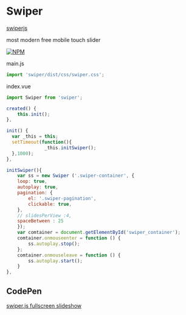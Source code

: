 # Swiper

[swiperjs](https://swiperjs.com/)

most modern free mobile touch slider

[![NPM](https://nodei.co/npm/swiper.png?downloads=true&stars=true)](https://nodei.co/npm/swiper/)

main.js

```js
import 'swiper/dist/css/swiper.css';
```

index.vue

```js
import Swiper from 'swiper';

created() {
    this.init();
},

init() {
  var _this = this;
  setTimeout(function(){
              _this.initSwiper();
  },1000);
},

initSwiper(){
    var ss = new Swiper ('.swiper-container', {
    loop: true,
    autoplay: true,
    pagination: {
        el: '.swiper-pagination',
        clickable: true,
    },
    // slidesPerView :4,
    spaceBetween : 25
    });
    var comtainer = document.getElementById('swiper_container');
    comtainer.onmouseenter = function () {
        ss.autoplay.stop();
    };
    comtainer.onmouseleave = function () {
        ss.autoplay.start();
    }
},
```

## CodePen

[swiper.js fullscreen slideshow](https://codepen.io/artem/pen/jWYgOL)